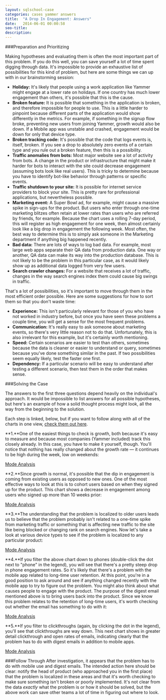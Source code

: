 ```yaml
---
layout: sqlschool-case
categories: cases yammer answers
title:  "A Drop In Engagement: Answers"
date:   2014-06-01 00:00:58
seo-title: 
description: 
---
```


###Preparation and Prioritizing

Making hypotheses and evaluating them is often the most important part of this problem. If you do this well, you can save yourself a lot of time spent digging through data. It's impossible to provide an exhaustive list of possibilities for this kind of problem, but here are some things we can up with in our brainstorming session:

* **Holiday:** It's likely that people using a work application like Yammer might engage at a lower rate on holidays. If one country has much lower engagement than others, it's possible that this is the cause.
* **Broken feature:** It is possible that something in the application is broken, and therefore impossible for people to use. This is a little harder to pinpoint because different parts of the application would show differently in the metrics. For example, if something in the signup flow broke, preventing new users from joining Yammer, growth would also be down. If a Mobile app was unstable and crashed, engagement would be down for only that device type.
* **Broken tracking code:** It's possible that the code that logs events is, itself, broken. If you see a drop to absolutely zero events of a certain type and you rule out a broken feature, then this is a possibility.
* **Traffic anomalies from bots:** Most major website see a lot of activity from bots. A change in the product or infrastructure that might make it harder for bots to interact with the site could decrease engagement (assuming bots look like real users). This is tricky to determine because you have to identify bot-like behavior through patterns or specific events.
* **Traffic shutdown to your site:** It is possible for internet service providers to block your site. This is pretty rare for professional applications, but nevertheless possible. 
* **Marketing event:** A Super Bowl ad, for example, might cause a massive spike in sign-ups for the product. But users who enter through one-time marketing blitzes often retain at lower rates than users who are referred by friends, for example. Because the chart uses a rolling 7-day period, this will register as high engagement for one week, then almost certainly look like a big drop in engagement the following week. Most often, the best way to determine this is to simply ask someone in the Marketing department if anything big happened recently.
* **Bad data:** There are lots of ways to log bad data. For example, most large web apps separate their QA data from production data. One way or another, QA data can make its way into the production database. This is not likely to be the problem in this particular case, as it would likely show up as additional data logged from very few users.
* **Search crawler changes:** For a website that receives a lot of traffic, changes in the way search engines index them could cause big swings in traffic.

That's a lot of possibilities, so it's important to move through them in the most efficient order possible. Here are some suggestions for how to sort them so that you don't waste time:

* **Experience:** This isn't particularly relevant for those of you who have not worked in industry before, but once you have seen these problems a couple time, you will get a sense for the most frequent problems.
* **Communication:** It's really easy to ask someone about marketing events, so there's very little reason not to do that. Unfortunately, this is also irrelevant for this example, but it's certainly worth mentioning.
* **Speed:** Certain scenarios are easier to test than others, sometimes because the data is cleaner or easier to understand or query, sometimes because you've done something similar in the past. If two possibilities seem equally likely, test the faster one first.
* **Dependency:** If a particular scenario will be easy to understand after testing a different scenario, then test them in the order that makes sense.

<div id="solution"></div>
###Solving the Case

The answers to the first three questions depend heavily on the individual's approach. It would be impossible to list answers for all possible hypotheses, but here's an example of how a solid thought process might look, all the way from the beginning to the solution.

Each step is linked, below, but if you want to follow along with all of the charts in one view, [check them out here](https://modeanalytics.com/modeanalytics/lists/068fecfaa655/runs/799fccf30b13).

**1.**One of the easiest things to check is growth, both because it's easy to measure and because most companies (Yammer included) track this closely already. In this case, you have to make it yourself, though. You'll notice that nothing has really changed about the growth rate &mdash; it continues to be high during the week, low on weekends:

<a href="https://modeanalytics.com/benn/reports/bae848ef66b9/runs/b404fb0cb24e/embed" class="mode-embed">Mode Analysis</a><script src="https://modeanalytics.com/embed/embed.js"></script>

**2.**Since growth is normal, it's possible that the dip in engagement is coming from existing users as opposed to new ones. One of the most effective ways to look at this is to cohort users based on when they signed up for the product. This chart shows a decrease in engagement among users who signed up more than 10 weeks prior:

<a href="https://modeanalytics.com/benn/reports/26c4bbb533cf/runs/650252353750/embed" class="mode-embed">Mode Analysis</a><script src="https://modeanalytics.com/embed/embed.js"></script>

**3.**The understanding that the problem is localized to older users leads us to believe that the problem probably isn't related to a one-time spike from marketing traffic or something that is affecting new traffic to the site like being blocked or changing rank on search engines. Now let's take a look at various device types to see if the problem is localized to any particular product:

<a href="https://modeanalytics.com/benn/reports/dea5145896c6/runs/9102e3ca0728/embed" class="mode-embed">Mode Analysis</a><script src="https://modeanalytics.com/embed/embed.js"></script>

**4.**If you filter the above chart down to phones (double-click the dot next to "phone" in the legend), you will see that there's a pretty steep drop in phone engagement rates. So it's likely that there's a problem with the mobile app related to long-time user retention. At this point, you're in a good position to ask around and see if anything changed recently with the mobile app to try to figure out the problem. You might also think about what causes people to engage with the product. The purpose of the digest email mentioned above is to bring users back into the product. Since we know this problem relates to the retention of long-time users, it's worth checking out whether the email has something to do with it:

<a href="https://modeanalytics.com/benn/reports/6e5a7d29a5bd/runs/8df1fff51bc7/embed" class="mode-embed">Mode Analysis</a><script src="https://modeanalytics.com/embed/embed.js"></script>

**5.**If you filter to clickthroughs (again, by clicking the dot in the legend), you'll see that clickthroughs are way down. This next chart shows in greater detail clickthrough and open rates of emails, indicating clearly that the problem has to do with digest emails in addition to mobile apps.

<a href="https://modeanalytics.com/benn/reports/f6b7e880b076/runs/964aeeabe0d1/embed" class="mode-embed">Mode Analysis</a><script src="https://modeanalytics.com/embed/embed.js"></script>

###Follow Through
After investigation, it appears that the problem has to do with mobile use and digest emails. The intended action here should be clear: notify the head of product (who approached you in the first place) that the problem is localized in these areas and that it's worth checking to make sure something isn't broken or poorly implemented. It's not clear from the data *exactly* what the problem is or how it should be solved, but the above work can save other teams a lot of time in figuring out where to look.